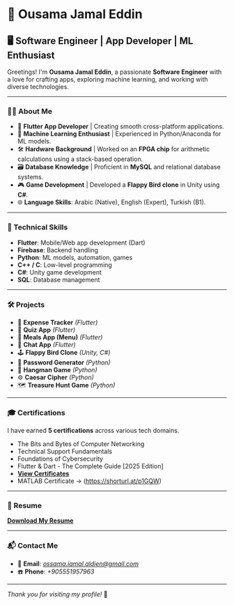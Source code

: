 # 🌌 Ousama Jamal Eddin

## 🖥️ Software Engineer | App Developer | ML Enthusiast

Greetings! I'm **Ousama Jamal Eddin**, a passionate **Software Engineer** with a love for crafting apps, exploring machine learning, and working with diverse technologies.

---

### 🧑‍💻 About Me

- 🌱 **Flutter App Developer** | Creating smooth cross-platform applications.
- 🧠 **Machine Learning Enthusiast** | Experienced in Python/Anaconda for ML models.
- 🛠️ **Hardware Background** | Worked on an **FPGA chip** for arithmetic calculations using a stack-based operation.
- 🗃️ **Database Knowledge** | Proficient in **MySQL** and relational database systems.
- 🎮 **Game Development** | Developed a **Flappy Bird clone** in Unity using **C#**.
- 🌐 **Language Skills**: Arabic (Native), English (Expert), Turkish (B1).

---

### 🚀 Technical Skills

- **Flutter**: Mobile/Web app development (Dart)
- **Firebase**: Backend handling
- **Python**: ML models, automation, games
- **C++ / C**: Low-level programming
- **C#**: Unity game development
- **SQL**: Database management

---

### 🛠️ Projects

- 📱 **Expense Tracker** *(Flutter)*
- 🎯 **Quiz App** *(Flutter)*
- 🍔 **Meals App (Menu)** *(Flutter)*
- 💬 **Chat App** *(Flutter)*
- 🕹️ **Flappy Bird Clone** *(Unity, C#)*
- 🔐 **Password Generator** *(Python)*
- 🧠 **Hangman Game** *(Python)*
- ⚙️ **Caesar Cipher** *(Python)*
- 🗺️ **Treasure Hunt Game** *(Python)*

---

### 🎓 Certifications

I have earned **5 certifications** across various tech domains.
- The Bits and Bytes of Computer Networking
- Technical Support Fundamentals
- Foundations of Cybersecurity
- Flutter & Dart - The Complete Guide [2025 Edition]
- [**View Certificates**](https://github.com/OusamaJamalEddin/Certificates.git)
- MATLAB Certificate -> (https://shorturl.at/p1GQW)


---

### 📄 Resume

[**Download My Resume**](https://github.com/OusamaJamalEddin/CV.git)

---

### 📬 Contact Me

- 📧 **Email**: *ossama.jamal.aldien@gmail.com*
- ☎️ **Phone**: *+905551957963*



---

*Thank you for visiting my profile!* 🚀

